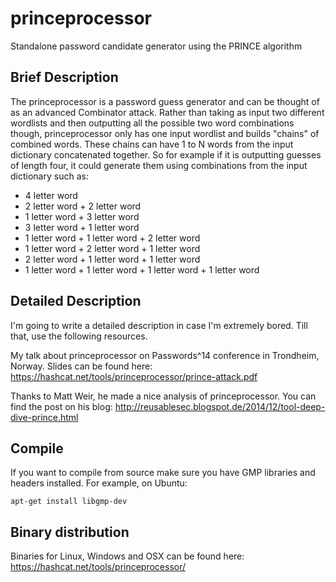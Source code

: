 princeprocessor
==============

Standalone password candidate generator using the PRINCE algorithm

Brief Description
--------------

The princeprocessor is a password guess generator and can be thought of as an advanced Combinator attack. Rather than taking as input two different wordlists and then outputting all the possible two word combinations though, princeprocessor only has one input wordlist and builds "chains" of combined words. These chains can have 1 to N words from the input dictionary concatenated together. So for example if it is outputting guesses of length four, it could generate them using combinations from the input dictionary such as:

- 4 letter word
- 2 letter word + 2 letter word
- 1 letter word + 3 letter word
- 3 letter word + 1 letter word
- 1 letter word + 1 letter word + 2 letter word
- 1 letter word + 2 letter word + 1 letter word
- 2 letter word + 1 letter word + 1 letter word
- 1 letter word + 1 letter word + 1 letter word + 1 letter word

Detailed Description
--------------

I'm going to write a detailed description in case I'm extremely bored. Till that, use the following resources.

My talk about princeprocessor on Passwords^14 conference in Trondheim, Norway. Slides can be found here: https://hashcat.net/tools/princeprocessor/prince-attack.pdf

Thanks to Matt Weir, he made a nice analysis of princeprocessor. You can find the post on his blog: http://reusablesec.blogspot.de/2014/12/tool-deep-dive-prince.html

Compile
--------------

If you want to compile from source make sure you have GMP libraries and headers installed. For example, on Ubuntu:

`apt-get install libgmp-dev`

Binary distribution
--------------

Binaries for Linux, Windows and OSX can be found here: https://hashcat.net/tools/princeprocessor/
